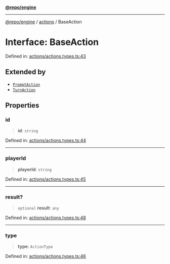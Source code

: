 [**@repo/engine**](../../README.md)

***

[@repo/engine](../../modules.md) / [actions](../README.md) / BaseAction

# Interface: BaseAction

Defined in: [actions/actions.types.ts:43](https://github.com/alexqguo/drinking-board-game-v3/blob/9ddda8d861e3b4d27c5ea796edff73f427a6ace0/packages/engine/src/actions/actions.types.ts#L43)

## Extended by

- [`PromptAction`](PromptAction.md)
- [`TurnAction`](TurnAction.md)

## Properties

### id

> **id**: `string`

Defined in: [actions/actions.types.ts:44](https://github.com/alexqguo/drinking-board-game-v3/blob/9ddda8d861e3b4d27c5ea796edff73f427a6ace0/packages/engine/src/actions/actions.types.ts#L44)

***

### playerId

> **playerId**: `string`

Defined in: [actions/actions.types.ts:45](https://github.com/alexqguo/drinking-board-game-v3/blob/9ddda8d861e3b4d27c5ea796edff73f427a6ace0/packages/engine/src/actions/actions.types.ts#L45)

***

### result?

> `optional` **result**: `any`

Defined in: [actions/actions.types.ts:48](https://github.com/alexqguo/drinking-board-game-v3/blob/9ddda8d861e3b4d27c5ea796edff73f427a6ace0/packages/engine/src/actions/actions.types.ts#L48)

***

### type

> **type**: `ActionType`

Defined in: [actions/actions.types.ts:46](https://github.com/alexqguo/drinking-board-game-v3/blob/9ddda8d861e3b4d27c5ea796edff73f427a6ace0/packages/engine/src/actions/actions.types.ts#L46)
